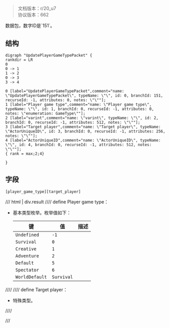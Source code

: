 # <!-- md:samp UpdatePlayerGameTypePacket -->

> 文档版本：r/20_u7<br/>协议版本：662

<!-- md:samp UpdatePlayerGameTypePacket -->数据包，数字ID是`151`。

## 结构

```viz
digraph "UpdatePlayerGameTypePacket" {
rankdir = LR
0
0 -> 1
1 -> 2
0 -> 3
3 -> 4

0 [label="UpdatePlayerGameTypePacket",comment="name: \"UpdatePlayerGameTypePacket\", typeName: \"\", id: 0, branchId: 151, recurseId: -1, attributes: 0, notes: \"\""];
1 [label="Player game type",comment="name: \"Player game type\", typeName: \"\", id: 1, branchId: 0, recurseId: -1, attributes: 0, notes: \"enumeration: GameType\""];
2 [label="varint",comment="name: \"varint\", typeName: \"\", id: 2, branchId: 0, recurseId: -1, attributes: 512, notes: \"\""];
3 [label="Target player",comment="name: \"Target player\", typeName: \"ActorUniqueID\", id: 3, branchId: 0, recurseId: -1, attributes: 256, notes: \"\""];
4 [label="ActorUniqueID",comment="name: \"ActorUniqueID\", typeName: \"\", id: 4, branchId: 0, recurseId: -1, attributes: 512, notes: \"\""];
{ rank = max;2;4}

}

```

## 字段

```title='UpdatePlayerGameTypePacket'
[player_game_type][target_player]
```

/// html | div.result
//// define
Player game type：<!-- md:samp varint -->

- 基本类型枚举。枚举值如下：

  |键|值|描述|
  |---|---|---|
  |`Undefined`|`-1`||
  |`Survival`|`0`||
  |`Creative`|`1`||
  |`Adventure`|`2`||
  |`Default`|`5`||
  |`Spectator`|`6`||
  |`WorldDefault`|`Survival`||



////
//// define
Target player：[<!-- md:samp ActorUniqueID -->](../types/actoruniqueid.md)

- 特殊类型。


////

///

